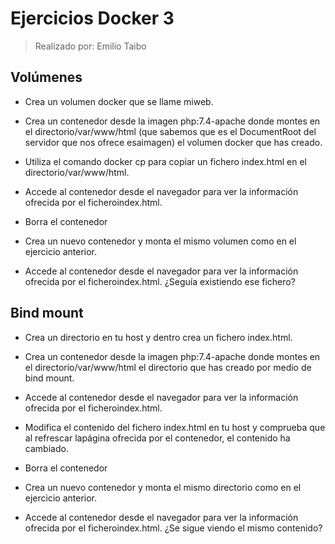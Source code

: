 # Ejercicios Docker 3
> Realizado por: Emilio Taibo

## Volúmenes

- Crea un volumen docker que se llame miweb.

- Crea un contenedor desde la imagen php:7.4-apache donde montes en el directorio/var/www/html (que sabemos que es el DocumentRoot del servidor que nos ofrece esaimagen) el volumen docker que has creado.

- Utiliza el comando docker cp para copiar un fichero index.html en el directorio/var/www/html.

- Accede al contenedor desde el navegador para ver la información ofrecida por el ficheroindex.html.

- Borra el contenedor

- Crea un nuevo contenedor y monta el mismo volumen como en el ejercicio anterior.

-  Accede al contenedor desde el navegador para ver la información ofrecida por el ficheroindex.html. ¿Seguía existiendo ese fichero?

## Bind mount

- Crea un directorio en tu host y dentro crea un fichero index.html.

- Crea un contenedor desde la imagen php:7.4-apache donde montes en el directorio/var/www/html el directorio que has creado por medio de bind mount.

-  Accede al contenedor desde el navegador para ver la información ofrecida por el ficheroindex.html.

- Modifica el contenido del fichero index.html en tu host y comprueba que al refrescar lapágina ofrecida por el contenedor, el contenido ha cambiado.

-  Borra el contenedor

- Crea un nuevo contenedor y monta el mismo directorio como en el ejercicio anterior.

- Accede al contenedor desde el navegador para ver la información ofrecida por el ficheroindex.html. ¿Se sigue viendo el mismo contenido?
